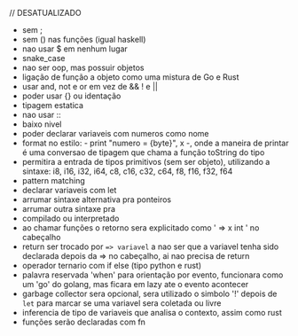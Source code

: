 // DESATUALIZADO

- sem ;
- sem () nas funções (igual haskell)
- nao usar $ em nenhum lugar
- snake_case
- nao ser oop, mas possuir objetos
- ligação de função a objeto como uma mistura de Go e Rust
- usar and, not e or em vez de && ! e ||
- poder usar {} ou identação
- tipagem estatica
- nao usar ::
- baixo nivel
- poder declarar variaveis com numeros como nome
- format no estilo: - print "numero = {byte}", x -, onde a maneira de printar é uma conversao de tipagem que chama a função toString do tipo
- permitira a entrada de tipos primitivos (sem ser objeto), utilizando a sintaxe: i8, i16, i32, i64, c8, c16, c32, c64, f8, f16, f32, f64
- pattern matching
- declarar variaveis com let
- arrumar sintaxe alternativa pra ponteiros
- arrumar outra sintaxe pra <T>
- compilado ou interpretado
- ao chamar funções o retorno sera explicitado como '  => x int ' no cabeçalho
- return ser trocado por `=> variavel` a nao ser que a variavel tenha sido declarada depois da => no cabeçalho, ai nao precisa de return
- operador ternario com if else (tipo python e rust)
- palavra reservada 'when' para orientação por evento, funcionara como um 'go' do golang, mas ficara em lazy ate o evento acontecer
- garbage collector sera opcional, sera utilizado o simbolo '!' depois de `let` para marcar se uma variavel sera coletada ou livre
- inferencia de tipo de variaveis que analisa o contexto, assim como rust
- funções serão declaradas com fn
